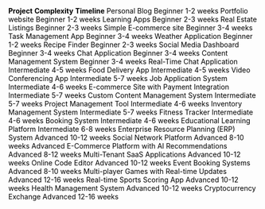 <tbody>
   <tr>
    <td><span style="color:#000000;"><strong>Project</strong></span></td>
    <td><span style="color:#000000;"><strong>Complexity</strong></span></td>
    <td><span style="color:#000000;"><strong>Timeline</strong></span></td>
   </tr>
   <tr>
    <td><span style="color:#000000;">Personal Blog</span></td>
    <td><span style="color:#000000;">Beginner</span></td>
    <td><span style="color:#000000;">1-2 weeks</span></td>
   </tr>
   <tr>
    <td><span style="color:#000000;">Portfolio website</span></td>
    <td><span style="color:#000000;">Beginner</span></td>
    <td><span style="color:#000000;">1-2 weeks</span></td>
   </tr>
   <tr>
    <td><span style="color:#000000;">Learning Apps</span></td>
    <td><span style="color:#000000;">Beginner</span></td>
    <td><span style="color:#000000;">2-3 weeks</span></td>
   </tr>
   <tr>
    <td><span style="color:#000000;">Real Estate Listings</span></td>
    <td><span style="color:#000000;">Beginner</span></td>
    <td><span style="color:#000000;">2-3 weeks</span></td>
   </tr>
   <tr>
    <td><span style="color:#000000;">Simple E-commerce site</span></td>
    <td><span style="color:#000000;">Beginner</span></td>
    <td><span style="color:#000000;">3-4 weeks</span></td>
   </tr>
   <tr>
    <td><span style="color:#000000;">Task Management App</span></td>
    <td><span style="color:#000000;">Beginner</span></td>
    <td><span style="color:#000000;">3-4 weeks</span></td>
   </tr>
   <tr>
    <td><span style="color:#000000;">Weather Application</span></td>
    <td><span style="color:#000000;">Beginner</span></td>
    <td><span style="color:#000000;">1-2 weeks</span></td>
   </tr>
   <tr>
    <td><span style="color:#000000;">Recipe Finder</span></td>
    <td><span style="color:#000000;">Beginner</span></td>
    <td><span style="color:#000000;">2-3 weeks</span></td>
   </tr>
   <tr>
    <td><span style="color:#000000;">Social Media Dashboard</span></td>
    <td><span style="color:#000000;">Beginner</span></td>
    <td><span style="color:#000000;">3-4 weeks</span></td>
   </tr>
   <tr>
    <td><span style="color:#000000;">Chat Application</span></td>
    <td><span style="color:#000000;">Beginner</span></td>
    <td><span style="color:#000000;">3-4 weeks</span></td>
   </tr>
   <tr>
    <td><span style="color:#000000;">Content Management System</span></td>
    <td><span style="color:#000000;">Beginner</span></td>
    <td><span style="color:#000000;">3-4 weeks</span></td>
   </tr>
   <tr>
    <td><span style="color:#000000;">Real-Time Chat Application&nbsp;</span></td>
    <td><span style="color:#000000;">Intermediate</span></td>
    <td><span style="color:#000000;">4-5 weeks</span></td>
   </tr>
   <tr>
    <td><span style="color:#000000;">Food Delivery App</span></td>
    <td><span style="color:#000000;">Intermediate</span></td>
    <td><span style="color:#000000;">4-5 weeks</span></td>
   </tr>
   <tr>
    <td><span style="color:#000000;">Video Conferencing App</span></td>
    <td><span style="color:#000000;">Intermediate</span></td>
    <td><span style="color:#000000;">5-7 weeks</span></td>
   </tr>
   <tr>
    <td><span style="color:#000000;">Job Application System</span></td>
    <td><span style="color:#000000;">Intermediate</span></td>
    <td><span style="color:#000000;">4-6 weeks</span></td>
   </tr>
   <tr>
    <td><span style="color:#000000;">E-commerce Site with Payment Integration</span></td>
    <td><span style="color:#000000;">Intermediate</span></td>
    <td><span style="color:#000000;">5-7 weeks</span></td>
   </tr>
   <tr>
    <td><span style="color:#000000;">Custom Content Management System</span></td>
    <td><span style="color:#000000;">Intermediate</span></td>
    <td><span style="color:#000000;">5-7 weeks</span></td>
   </tr>
   <tr>
    <td><span style="color:#000000;">Project Management Tool</span></td>
    <td><span style="color:#000000;">Intermediate</span></td>
    <td><span style="color:#000000;">4-6 weeks</span></td>
   </tr>
   <tr>
    <td><span style="color:#000000;">Inventory Management System</span></td>
    <td><span style="color:#000000;">Intermediate</span></td>
    <td><span style="color:#000000;">5-7 weeks</span></td>
   </tr>
   <tr>
    <td><span style="color:#000000;">Fitness Tracker</span></td>
    <td><span style="color:#000000;">Intermediate</span></td>
    <td><span style="color:#000000;">4-6 weeks</span></td>
   </tr>
   <tr>
    <td><span style="color:#000000;">Booking System</span></td>
    <td><span style="color:#000000;">Intermediate</span></td>
    <td><span style="color:#000000;">4-6 weeks</span></td>
   </tr>
   <tr>
    <td><span style="color:#000000;">Educational Learning Platform</span></td>
    <td><span style="color:#000000;">Intermediate</span></td>
    <td><span style="color:#000000;">6-8 weeks</span></td>
   </tr>
   <tr>
    <td><span style="color:#000000;">Enterprise Resource Planning (ERP) System</span></td>
    <td><span style="color:#000000;">Advanced</span></td>
    <td><span style="color:#000000;">10-12 weeks</span></td>
   </tr>
   <tr>
    <td><span style="color:#000000;">Social Network Platform</span></td>
    <td><span style="color:#000000;">Advanced</span></td>
    <td><span style="color:#000000;">8-10 weeks</span></td>
   </tr>
   <tr>
    <td><span style="color:#000000;">Advanced E-Commerce Platform with AI Recommendations</span></td>
    <td><span style="color:#000000;">Advanced</span></td>
    <td><span style="color:#000000;">8-12 weeks</span></td>
   </tr>
   <tr>
    <td><span style="color:#000000;">Multi-Tenant SaaS Applications</span></td>
    <td><span style="color:#000000;">Advanced</span></td>
    <td><span style="color:#000000;">10-12 weeks</span></td>
   </tr>
   <tr>
    <td><span style="color:#000000;">Online Code Editor</span></td>
    <td><span style="color:#000000;">Advanced</span></td>
    <td><span style="color:#000000;">10-12 weeks</span></td>
   </tr>
   <tr>
    <td><span style="color:#000000;">Event Booking Systems</span></td>
    <td><span style="color:#000000;">Advanced</span></td>
    <td><span style="color:#000000;">8-10 weeks</span></td>
   </tr>
   <tr>
    <td><span style="color:#000000;">Multi-player Games with Real-time Updates</span></td>
    <td><span style="color:#000000;">Advanced</span></td>
    <td><span style="color:#000000;">12-16 weeks</span></td>
   </tr>
   <tr>
    <td><span style="color:#000000;">Real-time Sports Scoring App</span></td>
    <td><span style="color:#000000;">Advanced</span></td>
    <td><span style="color:#000000;">10-12 weeks</span></td>
   </tr>
   <tr>
    <td><span style="color:#000000;">Health Management System</span></td>
    <td><span style="color:#000000;">Advanced</span></td>
    <td><span style="color:#000000;">10-12 weeks</span></td>
   </tr>
   <tr>
    <td><span style="color:#000000;">Cryptocurrency Exchange</span></td>
    <td><span style="color:#000000;">Advanced</span></td>
    <td><span style="color:#000000;">12-16 weeks</span></td>
   </tr>
  </tbody>
